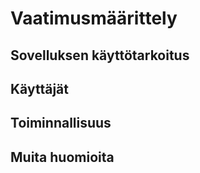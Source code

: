 # Vaatimusmäärittely

## Sovelluksen käyttötarkoitus

## Käyttäjät

## Toiminnallisuus

## Muita huomioita
